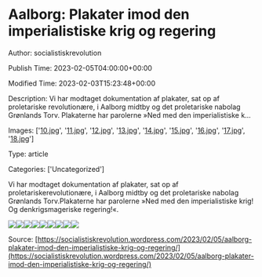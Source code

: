 # Aalborg: Plakater imod den imperialistiske krig og regering

Author: socialistiskrevolution

Publish Time: 2023-02-05T04:00:00+00:00

Modified Time: 2023-02-03T15:23:48+00:00

Description: Vi har modtaget dokumentation af plakater, sat op af proletariske revolutionære, i Aalborg midtby og det proletariske nabolag Grønlands Torv. Plakaterne har parolerne »Ned med den imperialistiske k…

Images: ['[10.jpg](https://socialistiskrevolution.files.wordpress.com/2023/02/10.jpg)', '[11.jpg](https://socialistiskrevolution.files.wordpress.com/2023/02/11.jpg)', '[12.jpg](https://socialistiskrevolution.files.wordpress.com/2023/02/12.jpg)', '[13.jpg](https://socialistiskrevolution.files.wordpress.com/2023/02/13.jpg)', '[14.jpg](https://socialistiskrevolution.files.wordpress.com/2023/02/14.jpg)', '[15.jpg](https://socialistiskrevolution.files.wordpress.com/2023/02/15.jpg)', '[16.jpg](https://socialistiskrevolution.files.wordpress.com/2023/02/16.jpg)', '[17.jpg](https://socialistiskrevolution.files.wordpress.com/2023/02/17.jpg)', '[18.jpg](https://socialistiskrevolution.files.wordpress.com/2023/02/18.jpg)']

Type: article

Categories: ['Uncategorized']

<!--METADATA-->

Vi har modtaget dokumentation af plakater, sat op af proletariskerevolutionære, i Aalborg midtby og det proletariske nabolag Grønlands Torv.Plakaterne har parolerne »Ned med den imperialistiske krig! Og denkrigsmageriske regering!«.

![](../Images/2023-02-05T04:00:00+00:00/10.jpg)![](../Images/2023-02-05T04:00:00+00:00/11.jpg)![](../Images/2023-02-05T04:00:00+00:00/12.jpg)![](../Images/2023-02-05T04:00:00+00:00/13.jpg)![](../Images/2023-02-05T04:00:00+00:00/14.jpg)![](../Images/2023-02-05T04:00:00+00:00/15.jpg)![](../Images/2023-02-05T04:00:00+00:00/16.jpg)![](../Images/2023-02-05T04:00:00+00:00/17.jpg)![](../Images/2023-02-05T04:00:00+00:00/18.jpg)

Source: [https://socialistiskrevolution.wordpress.com/2023/02/05/aalborg-plakater-imod-den-imperialistiske-krig-og-regering/](https://socialistiskrevolution.wordpress.com/2023/02/05/aalborg-plakater-imod-den-imperialistiske-krig-og-regering/)